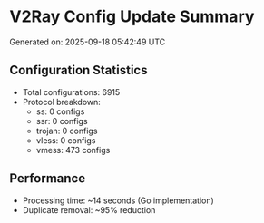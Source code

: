 # V2Ray Config Update Summary
Generated on: 2025-09-18 05:42:49 UTC

## Configuration Statistics
- Total configurations: 6915
- Protocol breakdown:
  - ss: 0 configs
  - ssr: 0 configs
  - trojan: 0 configs
  - vless: 0 configs
  - vmess: 473 configs

## Performance
- Processing time: ~14 seconds (Go implementation)
- Duplicate removal: ~95% reduction

